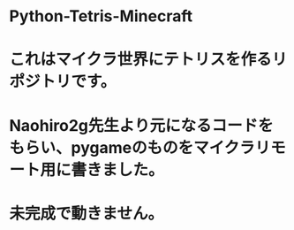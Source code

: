 # Python-Tetris-Minecraft
# これはマイクラ世界にテトリスを作るリポジトリです。
# Naohiro2g先生より元になるコードをもらい、pygameのものをマイクラリモート用に書きました。
# 未完成で動きません。
